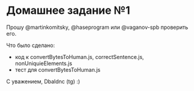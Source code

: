 # Домашнее задание №1

Прошу @martinkomitsky, @haseprogram или @vaganov-spb проверить его.

Что было сделано:
* код к convertBytesToHuman.js, correctSentence.js, nonUniquieElements.js
* тест для convertBytesToHuman.js

С уважением, Dbaldnc (tg) :)
